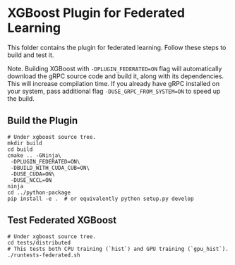 XGBoost Plugin for Federated Learning
=====================================

This folder contains the plugin for federated learning. Follow these steps to build and test it.

Note. Building XGBoost with `-DPLUGIN_FEDERATED=ON` flag will automatically download the gRPC
source code and build it, along with its dependencies. This will increase compilation time.
If you already have gRPC installed on your system, pass additional flag
`-DUSE_GRPC_FROM_SYSTEM=ON` to speed up the build.

Build the Plugin
----------------
```shell
# Under xgboost source tree.
mkdir build
cd build
cmake .. -GNinja\
 -DPLUGIN_FEDERATED=ON\
 -DBUILD_WITH_CUDA_CUB=ON\
 -DUSE_CUDA=ON\
 -DUSE_NCCL=ON
ninja
cd ../python-package
pip install -e .  # or equivalently python setup.py develop
```

Test Federated XGBoost
----------------------
```shell
# Under xgboost source tree.
cd tests/distributed
# This tests both CPU training (`hist`) and GPU training (`gpu_hist`).
./runtests-federated.sh
```

